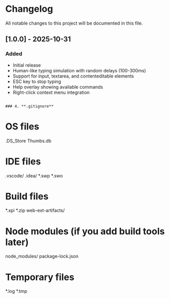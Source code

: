 # Changelog

All notable changes to this project will be documented in this file.

## [1.0.0] - 2025-10-31

### Added
- Initial release
- Human-like typing simulation with random delays (100-300ms)
- Support for input, textarea, and contenteditable elements
- ESC key to stop typing
- Help overlay showing available commands
- Right-click context menu integration
```

### 4. **.gitignore**
```
# OS files
.DS_Store
Thumbs.db

# IDE files
.vscode/
.idea/
*.swp
*.swo

# Build files
*.xpi
*.zip
web-ext-artifacts/

# Node modules (if you add build tools later)
node_modules/
package-lock.json

# Temporary files
*.log
*.tmp